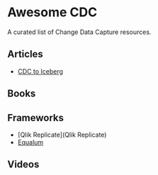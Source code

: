 # Awesome CDC
A curated list of Change Data Capture resources.

## Articles
* [CDC to Iceberg](https://www.alibabacloud.com/blog/how-to-analyze-cdc-data-in-iceberg-data-lake-using-flink_597838)

## Books

## Frameworks
* [Qlik Replicate](Qlik Replicate)
* [Equalum](Equalum)
## Videos

